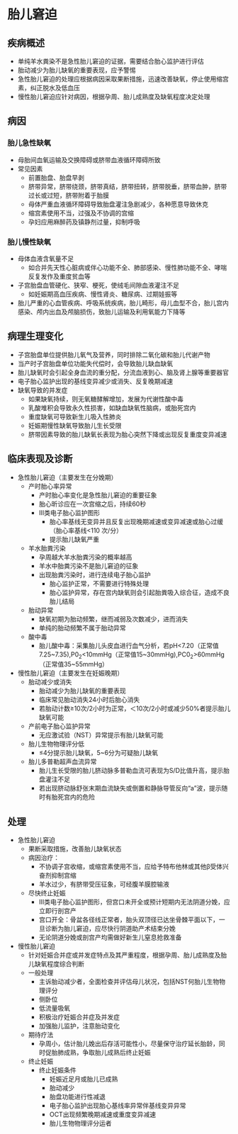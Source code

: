 # 胎儿窘迫
## 疾病概述
- 单纯羊水粪染不是急性胎儿窘迫的证据，需要结合胎心监护进行评估
- 胎动减少为胎儿缺氧的重要表现，应予警惕
- 急性胎儿窘迫的处理应根据病因采取果断措施，迅速改善缺氧，停止使用缩宫素，纠正脱水及低血压
- 慢性胎儿窘迫应针对病因，根据孕周、胎儿成熟度及缺氧程度决定处理

## 病因
### 胎儿急性缺氧
- 母胎间血氧运输及交换障碍或脐带血液循环障碍所致
- 常见因素
  - 前置胎盘、胎盘早剥
  - 脐带异常，脐带绕颈，脐带真结，脐带扭转，脐带脱垂，脐带血肿，脐带过长或过短，脐带附着于胎膜
  - 母体严重血液循环障碍导致胎盘灌注急剧减少，各种愿意导致休克
  - 缩宫素使用不当，过强及不协调的宫缩
  - 孕妇应用麻醉药及镇静剂过量，抑制呼吸
### 胎儿慢性缺氧
- 母体血液含氧量不足
  - 如合并先天性心脏病或伴心功能不全、肺部感染、慢性肺功能不全、哮喘反复发作及重度贫血等
- 子宫胎盘血管硬化、狭窄、梗死，使绒毛间隙血液灌注不足
  - 如妊娠期高血压疾病、慢性肾炎、糖尿病、过期娃振等
- 胎儿严重的心血管疾病、呼吸系统疾病，胎儿畸形，母儿血型不合，胎儿宫内感染、颅内出血及颅脑损伤，致胎儿运输及利用氧能力下降等

## 病理生理变化
- 子宫胎盘单位提供胎儿氧气及营养，同时排除二氧化碳和胎儿代谢产物
- 当产时子宫胎盘单位功能失代偿时，会导致胎儿缺血缺氧
- 胎儿缺氧时会引起全身血流的重分配，分流血液到心、脑及肾上腺等重要器官
- 电子胎心监护出现的基线变异减少或消失、反复晚期减速
- 缺氧导致的并发症
  - 如果缺氧持续，则无氧糖酵解增加，发展为代谢性酸中毒
  - 乳酸堆积会导致永久性损害，如缺血缺氧性脑病，或胎死宫内
  - 重度缺氧可导致新生儿吸入性肺炎
  - 妊娠期慢性缺氧导致胎儿生长受限
  - 脐带因素导致的胎儿缺氧长表现为胎心突然下降或出现反复重度变异减速

## 临床表现及诊断
- 急性胎儿窘迫（主要发生在分娩期）
  - 产时胎心率异常
    - 产时胎心率变化是急性胎儿窘迫的重要征象
    - 胎心昕诊应在一次宫缩之后，持续60秒 
    - III类电子胎心监护图形
      - 胎心率基线无变异并且反复出现晚期减速或变异减速或胎心过缓（胎心率基线<110 次/分）
      - 提示胎儿缺氧严重
  - 羊水胎粪污染
    - 孕周越大羊水胎粪污染的概率越高
    - 羊水中胎粪污染不是胎儿窘迫的征象
    - 出现胎粪污染时，进行连续电子胎心监护
      - 胎心监护正常，不需要进行特殊处理
      - 胎心监护异常，存在宫内缺氧则会引起胎粪吸入综合征，造成不良胎儿结局
  - 胎动异常
    - 缺氧初期为胎动频繁，继而减弱及次数减少，进而消失
    - 单纯的胎动频繁不属于胎动异常
  - 酸中毒
    - 胎儿酸中毒：采集胎儿头皮血进行血气分析，若pH<7.20（正常值7.25~7.35),P0<sub>2</sub><10mmHg（正常值15~30mmHg),PC0<sub>2</sub>>60mmHg（正常值35~55mmHg）
- 慢性胎儿窘迫（主要发生在妊娠晚期）
  - 胎动减少或消失
    - 胎动减少为胎儿缺氧的重要表现
    - 临床常见胎动消失24小时后胎心消失
    - 若胎动计数≥10次/2小时为正常，＜10次/2小时或减少50%者提示胎儿缺氧可能
  - 产前电子胎心监护异常
    - 无应激试验（NST）异常提示有胎儿缺氧可能
  - 胎儿生物物理评分低
    - ≤4分提示胎儿缺氧，5~6分为可疑胎儿缺氧
  - 胎儿多普勒超声血流异常
    - 胎儿生长受限的胎儿脐动脉多普勒血流可表现为S/D比值升高，提示胎盘灌注不足
    - 若出现脐动脉舒张末期血流缺失或倒置和静脉导管反向“a”波，提示随时有胎死宫内的危险

## 处理
- 急性胎儿窘迫
  - 果断采取措施，改善胎儿缺氧状态
  - 病因治疗：
    - 不协调子宫收缩，或缩宫素使用不当，应给予特布他林或其他β受体兴奋剂抑制宫缩
    - 羊水过少，有脐带受压征象，可经腹羊膜腔输液
  - 尽快终止妊娠
    - III类电子胎心监护图形，但宫口未开全或预计短期内无法阴道分娩，应立即行剖宫产
    - 宫口开全：骨盆各径线正常者，胎头双顶径已达坐骨棘平面以下，一旦诊断为胎儿窘迫，应尽快行阴道助产术结束分娩
    - 无论阴道分娩或剖宫产均需做好新生儿窒息抢救准备
- 慢性胎儿窘迫
  - 针对妊娠合并症或并发症特点及其严重程度，根据孕周、胎儿成熟度及胎儿缺氧程度综合判断
  - 一般处理
    - 主诉胎动减少者，全面检查并评估母儿状况，包括NST何胎儿生物物理评分
    - 侧卧位
    - 低流量吸氧
    - 积极治疗妊娠合并症及并发症
    - 加强胎儿监护，注意胎动变化
  - 期待疗法
    - 孕周小，估计胎儿娩出后存活可能性小，尽量保守治疗延长胎龄，同时促胎肺成熟，争取胎儿成熟后终止妊娠
  - 终止妊娠
    - 终止妊娠条件
      - 妊娠近足月或胎儿已成熟
      - 胎动减少
      - 胎盘功能进行性减退
      - 电子胎心监护出现胎心基线率异常伴基线变异异常
      - OCT出现频繁晚期减速或重度变异减速
      - 胎儿生物物理评分运者
